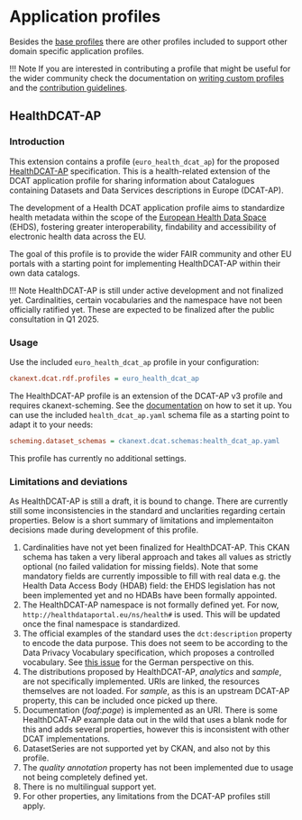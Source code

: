 # Application profiles

Besides the [base profiles](profiles.md) there are other profiles included to support other domain
specific application profiles.

!!! Note
    If you are interested in contributing a profile that might be useful for the wider community
    check the documentation on [writing custom profiles](writing-profiles.md) and the 
    [contribution guidelines](contributing.md#including-new-profiles).

## HealthDCAT-AP

### Introduction

This extension contains a profile (`euro_health_dcat_ap`) for the proposed 
[HealthDCAT-AP](https://healthdcat-ap.github.io/) specification.
This is a health-related extension of the DCAT application profile for sharing information about
Catalogues containing Datasets and Data Services descriptions in Europe (DCAT-AP).

The development of a Health DCAT application profile aims to standardize health metadata within 
the scope of the [European Health Data Space](https://health.ec.europa.eu/ehealth-digital-health-and-care/european-health-data-space_en)
(EHDS), fostering greater interoperability, findability and accessibility of electronic health 
data across the EU.

The goal of this profile is to provide the wider FAIR community and other EU portals with a starting
point for implementing HealthDCAT-AP within their own data catalogs.

!!! Note
    HealthDCAT-AP is still under active development and not finalized yet. Cardinalities,
    certain vocabularies and the namespace have not been officially ratified yet. These are
    expected to be finalized after the public consultation in Q1 2025.


### Usage

Use the included `euro_health_dcat_ap` profile in your configuration:

```ini
ckanext.dcat.rdf.profiles = euro_health_dcat_ap
```

The HealthDCAT-AP profile is an extension of the DCAT-AP v3 profile and requires ckanext-scheming.
See the [documentation](getting-started.md#schemas) on how to set it up. You can use the included
`health_dcat_ap.yaml` schema file as a starting point to adapt it to your needs:

```ini
scheming.dataset_schemas = ckanext.dcat.schemas:health_dcat_ap.yaml
```

This profile has currently no additional settings. 

### Limitations and deviations

As HealthDCAT-AP is still a draft, it is bound to change. There are currently still some
inconsistencies in the standard and unclarities regarding certain properties. Below is a short summary
of limitations and implementaiton decisions made during development of this profile.

1. Cardinalities have not yet been finalized for HealthDCAT-AP. This CKAN schema has taken a very
   liberal approach and takes all values as strictly optional (no failed validation for missing
   fields). Note that some mandatory fields are currently impossible to fill with real data e.g. the
   Health Data Access Body (HDAB) field: the EHDS legislation has not been implemented yet and no HDABs
   have been formally appointed.
2. The HealthDCAT-AP namespace is not formally defined yet. For now,
   `http://healthdataportal.eu/ns/health#` is used. This will be updated once the final namespace is
   standardized.
3. The official examples of the standard uses the `dct:description` property to encode the data
   purpose. This does not seem to be according to the Data Privacy Vocabulary specification, which
   proposes a controlled vocabulary. See [this issue](https://github.com/HealthDCAT-AP-de/healthdcat-ap.de/issues/11) 
   for the German perspective on this.
4. The distributions proposed by HealthDCAT-AP, *analytics* and *sample*, are not specifically
   implemented. URIs are linked, the resources themselves are not loaded. For *sample*, as this is
   an upstream DCAT-AP property, this can be included once picked up there.
5. Documentation (*foaf:page*) is implemented as an URI. There is some HealthDCAT-AP example data
  out in the wild that uses a blank node for this and adds several properties, however this is
   inconsistent with other DCAT implementations.
6. DatasetSeries are not supported yet by CKAN, and also not by this profile.
7. The *quality annotation* property has not been implemented due to usage not being completely
defined yet.
8. There is no multilingual support yet.
9. For other properties, any limitations from the DCAT-AP profiles still apply.
